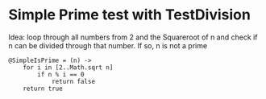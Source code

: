 # Simple Prime test with TestDivision

Idea: loop through all numbers from 2 and the Squareroot of n
and check if n can be divided through that number. If so, n is not a prime


	@SimpleIsPrime = (n) ->
		for i in [2..Math.sqrt n]
			if n % i == 0
				return false
		return true
